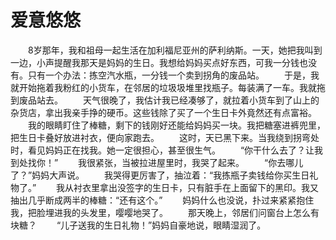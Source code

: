 # 爱意悠悠
　　8岁那年，我和祖母一起生活在加利福尼亚州的萨利纳斯。一天，她把我叫到一边，小声提醒我那天是妈妈的生日。我想给妈妈买点好东西，可我一分钱也没有。只有一个办法：拣空汽水瓶，一分钱一个卖到拐角的废品站。 
　　于是，我就开始拖着我粉红的小货车，在邻居的垃圾圾堆里找瓶子。每装满了一车。我就拖到废品站去。 
　　天气很晚了，我估计我已经凑够了，就拉着小货车到了山上的杂货店，拿出我亲手挣的硬币。这些钱除了买了一个生日卡外竟然还有点富裕。 
　　我的眼睛盯住了棒糖，剩下的钱刚好还能给妈妈买一块。我把糖塞进裤兜里，把生日卡叠好放进衬衣，便向家跑去。 
　　这时，天已黑下来。当我绕到拐弯处时，看见妈妈正在找我。她一定很担心，甚至很生气。 
　　“你干什么去了？让我到处找你！” 
　　我很紧张，当被拉进屋里时，我哭了起来。 
　　“你去哪儿了？”妈妈大声说。 
　　我哭得更厉害了，抽泣着：“我拣瓶子卖钱给你买生日礼物了。” 
　　我从衬衣里拿出没签字的生日卡，只有脏手在上面留下的黑印。我又抽出几乎断成两半的棒糖：“还有这个。” 
　　妈妈什么也没说，扑过来紧紧抱住我，把脸埋进我的头发里，嘤嘤地哭了。 
　　那天晚上，邻居们问窗台上怎么有块糖？ 
　　“儿子送我的生日礼物！”妈妈自豪地说，眼睛湿润了。
 